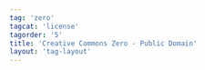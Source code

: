 ```yaml
---
tag: 'zero'
tagcat: 'license'
tagorder: '5'
title: 'Creative Commons Zero - Public Domain'
layout: 'tag-layout'
---
```

